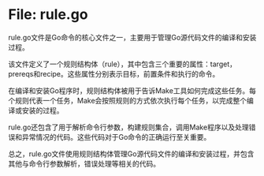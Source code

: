 # File: rule.go

rule.go文件是Go命令的核心文件之一，主要用于管理Go源代码文件的编译和安装过程。

该文件定义了一个规则结构体（rule），其中包含三个重要的属性：target，prereqs和recipe。这些属性分别表示目标，前置条件和执行的命令。

在编译和安装Go程序时，规则结构体被用于告诉Make工具如何完成这些任务。每个规则代表一个任务，Make会按照规则的方式依次执行每个任务，以完成整个编译或安装的过程。

rule.go还包含了用于解析命令行参数，构建规则集合，调用Make程序以及处理错误和异常情况的代码。这些代码对于Go命令的正确运行至关重要。

总之，rule.go文件使用规则结构体管理Go源代码文件的编译和安装过程，并包含其他与命令行参数解析，错误处理等相关的代码。

